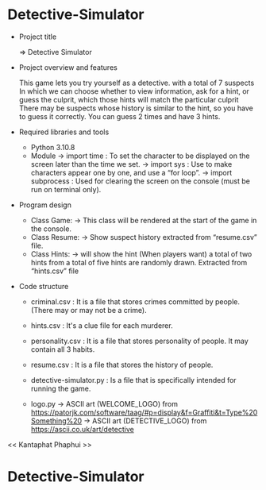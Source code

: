# Detective-Simulator

- Project title

	=> Detective Simulator

- Project overview and features

	This game lets you try yourself as a detective. with a total of 7 suspects In which we can choose whether to view information, ask for a hint, or guess the culprit, which those hints will match the particular culprit There may be suspects whose history is similar to the hint, so you have to guess it correctly. You can guess 2 times and have 3 hints.

- Required libraries and tools

	* Python 3.10.8
	* Module
		-> import time : To set the character to be displayed on the screen later than the time we set.
		-> import sys : Use to make characters appear one by one, and use a “for loop”.
		-> import subprocess : Used for clearing the screen on the console (must be run on terminal only).

- Program design

	* Class  Game:
			-> This class will be rendered at the start of the game in the console.
	* Class Resume:
			-> Show suspect history extracted from “resume.csv” file.
	* Class Hints:
			-> will show the hint (When players want) a total of two hints from a total of five hints are randomly drawn. Extracted from “hints.csv” file

- Code structure

	* criminal.csv : It is a file that stores crimes committed by people. (There may or may not be a crime).

	* hints.csv : It's a clue file for each murderer.

	* personality.csv : It is a file that stores personality of people. It may contain all 3 habits.

	* resume.csv : It is a file that stores the history of people.

	* detective-simulator.py : Is a file that is specifically intended for running the game.

	* logo.py
		-> ASCII art (WELCOME_LOGO) from https://patorjk.com/software/taag/#p=display&f=Graffiti&t=Type%20Something%20 
		-> ASCII art (DETECTIVE_LOGO) from https://ascii.co.uk/art/detective

<< Kantaphat Phaphui >>
# Detective-Simulator
